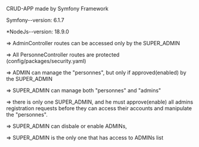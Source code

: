 CRUD-APP made by Symfony Framework

Symfony--version: 6.1.7

*NodeJs--version: 18.9.0

=> AdminController routes can be accessed only by the SUPER_ADMIN

=> All PersonneController routes are protected (config/packages/security.yaml)

=> ADMIN can manage the "personnes", but only if approved(enabled) by the SUPER_ADMIN

=> SUPER_ADMIN can manage both "personnes" and "admins" 

=> there is only one SUPER_ADMIN, and he must approve(enable) all admins registration requests
   before they can access their accounts and manipulate the "personnes".

=> SUPER_ADMIN can disbale or enable ADMINs, 

=> SUPER_ADMIN is the only one that has access to ADMINs list 





